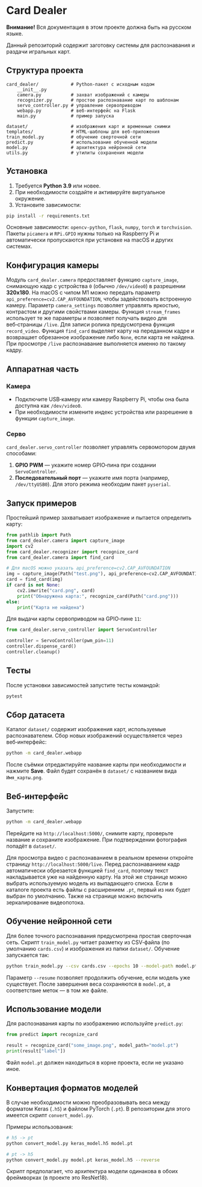 # Card Dealer

**Внимание!** Вся документация в этом проекте должна быть на русском языке.

Данный репозиторий содержит заготовку системы для распознавания и раздачи игральных карт.

## Структура проекта

```
card_dealer/            # Python-пакет с исходным кодом
    __init__.py
    camera.py           # захват изображений с камеры
    recognizer.py       # простое распознавание карт по шаблонам
    servo_controller.py # управление сервоприводом
    webapp.py           # веб-интерфейс на Flask
    main.py             # пример запуска

dataset/                # изображения карт и временные снимки
templates/              # HTML-шаблоны для веб-приложения
train_model.py          # обучение сверточной сети
predict.py              # использование обученной модели
model.py                # архитектура нейронной сети
utils.py                # утилиты сохранения модели
```

## Установка

1. Требуется **Python 3.9** или новее.
2. При необходимости создайте и активируйте виртуальное окружение.
3. Установите зависимости:

```bash
pip install -r requirements.txt
```

Основные зависимости: `opencv-python`, `flask`, `numpy`, `torch` и `torchvision`.
Пакеты `picamera` и `RPi.GPIO` нужны только на Raspberry Pi и
автоматически пропускаются при установке на macOS и других системах.

## Конфигурация камеры

Модуль `card_dealer.camera` предоставляет функцию `capture_image`, снимающую кадр с устройства `0` (обычно `/dev/video0`) в разрешении **320x180**. На macOS с чипом M1 можно передать параметр `api_preference=cv2.CAP_AVFOUNDATION`, чтобы задействовать встроенную камеру. Параметр `camera_settings` позволяет управлять яркостью, контрастом и другими свойствами камеры.
Функция `stream_frames` использует те же параметры и позволяет получать видео для веб‑страницы `/live`. Для записи ролика предусмотрена функция `record_video`.
Функция `find_card` выделяет карту на переданном кадре и возвращает обрезанное изображение либо `None`, если карта не найдена. При просмотре `/live` распознавание выполняется именно по такому кадру.

## Аппаратная часть

### Камера

- Подключите USB‑камеру или камеру Raspberry Pi, чтобы она была доступна как `/dev/video0`.
- При необходимости измените индекс устройства или разрешение в функции `capture_image`.

### Серво

`card_dealer.servo_controller` позволяет управлять сервомотором двумя способами:

1. **GPIO PWM** — укажите номер GPIO‑пина при создании `ServoController`.
2. **Последовательный порт** — укажите имя порта (например, `/dev/ttyUSB0`).
   Для этого режима необходим пакет `pyserial`.

## Запуск примеров

Простейший пример захватывает изображение и пытается определить карту:

```python
from pathlib import Path
from card_dealer.camera import capture_image
import cv2
from card_dealer.recognizer import recognize_card
from card_dealer.camera import find_card

# Для macOS можно указать api_preference=cv2.CAP_AVFOUNDATION
img = capture_image(Path("test.png"), api_preference=cv2.CAP_AVFOUNDATION)
card = find_card(img)
if card is not None:
    cv2.imwrite("card.png", card)
    print("Обнаружена карта:", recognize_card(Path("card.png")))
else:
    print("Карта не найдена")
```

Для выдачи карты сервоприводом на GPIO‑пине `11`:

```python
from card_dealer.servo_controller import ServoController

controller = ServoController(pwm_pin=11)
controller.dispense_card()
controller.cleanup()
```

## Тесты

После установки зависимостей запустите тесты командой:

```bash
pytest
```

## Сбор датасета

Каталог `dataset/` содержит изображения карт, используемые распознавателем. Сбор новых изображений осуществляется через веб‑интерфейс:

```bash
python -m card_dealer.webapp
```

После съёмки отредактируйте название карты при необходимости и нажмите **Save**. Файл будет сохранён в `dataset/` с названием вида `Имя_карты.png`.

## Веб‑интерфейс

Запустите:

```bash
python -m card_dealer.webapp
```

Перейдите на `http://localhost:5000/`, снимите карту, проверьте название и сохраните изображение. При подтверждении фотография попадёт в `dataset/`.

Для просмотра видео с распознаванием в реальном времени откройте страницу
`http://localhost:5000/live`. Перед распознаванием кадр автоматически
обрезается функцией `find_card`, поэтому текст накладывается уже на найденную
карту. На этой же странице можно выбрать используемую модель из выпадающего
списка. Если в каталоге проекта есть файлы с расширением `.pt`, первый из них
будет выбран по умолчанию. Также на странице можно включить зеркалирование
видеопотока.

## Обучение нейронной сети

Для более точного распознавания предусмотрена простая сверточная сеть. Скрипт `train_model.py` читает разметку из CSV‑файла (по умолчанию `cards.csv`) и изображения из папки `dataset/`. Обучение запускается так:

```bash
python train_model.py --csv cards.csv --epochs 10 --model-path model.pt
```

Параметр `--resume` позволяет продолжить обучение, если модель уже существует. После завершения веса сохраняются в `model.pt`, а соответствие меток — в том же файле.

## Использование модели

Для распознавания карты по изображению используйте `predict.py`:

```python
from predict import recognize_card

result = recognize_card("some_image.png", model_path="model.pt")
print(result["label"])
```

Файл `model.pt` должен находиться в корне проекта, если не указано иное.


## Конвертация форматов моделей

В случае необходимости можно преобразовывать веса между форматом Keras (`.h5`)
и файлом PyTorch (`.pt`). В репозитории для этого имеется скрипт
`convert_model.py`.

Примеры использования:

```bash
# h5 -> pt
python convert_model.py keras_model.h5 model.pt

# pt -> h5
python convert_model.py model.pt keras_model.h5 --reverse
```

Скрипт предполагает, что архитектура модели одинакова в обоих фреймворках
(в проекте это ResNet18).
